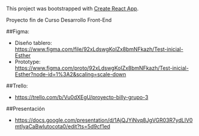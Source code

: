 This project was bootstrapped with [Create React App](https://github.com/facebook/create-react-app).

Proyecto fin de Curso Desarrollo Front-End

##Figma:

- Diseño tablero: https://www.figma.com/file/92xLdswgKoIZx8bmNFkazh/Test-inicial-Esther
- Prototype: https://www.figma.com/proto/92xLdswgKoIZx8bmNFkazh/Test-inicial-Esther?node-id=1%3A2&scaling=scale-down

##Trello:

- https://trello.com/b/Vu0dXEgU/proyecto-billy-grupo-3

##Presentación

- https://docs.google.com/presentation/d/1AjQJYiNvq8JgVGR03R7ydLIV0mtIyaCaBwIutocota0/edit?ts=5d9cf1ed